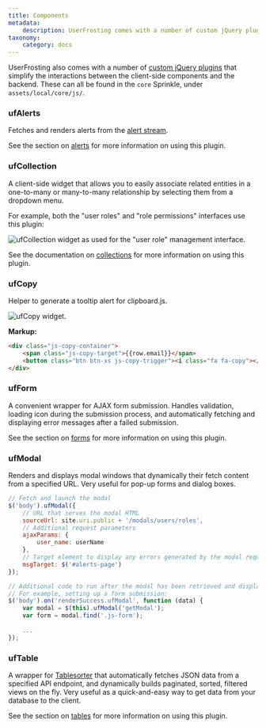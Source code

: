 ```yaml
---
title: Components
metadata:
    description: UserFrosting comes with a number of custom jQuery plugins that simplify the interactions between the client-side components and the backend.
taxonomy:
    category: docs
---
```


UserFrosting also comes with a number of [custom jQuery plugins](/client-side-code/components) that simplify the interactions between the client-side components and the backend.  These can all be found in the `core` Sprinkle, under `assets/local/core/js/`.

### ufAlerts

Fetches and renders alerts from the [alert stream](/routes-and-controllers/alert-stream).

See the section on [alerts](/client-side-code/components/alerts) for more information on using this plugin.

### ufCollection

A client-side widget that allows you to easily associate related entities in a one-to-many or many-to-many relationship by selecting them from a dropdown menu.

For example, both the "user roles" and "role permissions" interfaces use this plugin:

![ufCollection widget as used for the "user role" management interface.](/images/uf-collection.png)

See the documentation on [collections](/client-side-code/components/collections) for more information on using this plugin.

### ufCopy

Helper to generate a tooltip alert for clipboard.js.

![ufCopy widget.](/images/uf-copy.png)

**Markup:**

```html
<div class="js-copy-container">
    <span class="js-copy-target">{{row.email}}</span>
    <button class="btn btn-xs js-copy-trigger"><i class="fa fa-copy"></i></button>
</div>
```

### ufForm

A convenient wrapper for AJAX form submission.  Handles validation, loading icon during the submission process, and automatically fetching and displaying error messages after a failed submission.

See the section on [forms](/client-side-code/components/forms) for more information on using this plugin.

### ufModal

Renders and displays modal windows that dynamically their fetch content from a specified URL.  Very useful for pop-up forms and dialog boxes.

```js
// Fetch and launch the modal
$('body').ufModal({
    // URL that serves the modal HTML
    sourceUrl: site.uri.public + '/modals/users/roles',
    // Additional request parameters
    ajaxParams: {
        user_name: userName
    },
    // Target element to display any errors generated by the modal request
    msgTarget: $('#alerts-page')
});

// Additional code to run after the modal has been retrieved and displayed.
// For example, setting up a form submission:
$('body').on('renderSuccess.ufModal', function (data) {
    var modal = $(this).ufModal('getModal');
    var form = modal.find('.js-form');
    
    ...
});
```

### ufTable

A wrapper for [Tablesorter](https://mottie.github.io/tablesorter/docs/) that automatically fetches JSON data from a specified API endpoint, and dynamically builds paginated, sorted, filtered views on the fly.  Very useful as a quick-and-easy way to get data from your database to the client.

See the section on [tables](/client-side-code/components/tables) for more information on using this plugin.
